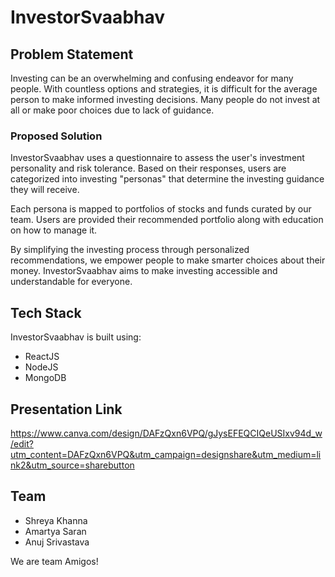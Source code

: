# InvestorSvaabhav

## Problem Statement

Investing can be an overwhelming and confusing endeavor for many people. With countless options and strategies, it is difficult for the average person to make informed investing decisions. Many people do not invest at all or make poor choices due to lack of guidance.

### Proposed Solution

InvestorSvaabhav uses a questionnaire to assess the user's investment personality and risk tolerance. Based on their responses, users are categorized into investing "personas" that determine the investing guidance they will receive.

Each persona is mapped to portfolios of stocks and funds curated by our team. Users are provided their recommended portfolio along with education on how to manage it.

By simplifying the investing process through personalized recommendations, we empower people to make smarter choices about their money. InvestorSvaabhav aims to make investing accessible and understandable for everyone.

## Tech Stack

InvestorSvaabhav is built using:

- ReactJS
- NodeJS
- MongoDB

## Presentation Link
https://www.canva.com/design/DAFzQxn6VPQ/gJysEFEQCIQeUSIxv94d_w/edit?utm_content=DAFzQxn6VPQ&utm_campaign=designshare&utm_medium=link2&utm_source=sharebutton

## Team

- Shreya Khanna
- Amartya Saran
- Anuj Srivastava

We are team Amigos!


